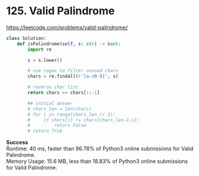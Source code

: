 # 125. Valid Palindrome
https://leetcode.com/problems/valid-palindrome/
```python
class Solution:
    def isPalindrome(self, s: str) -> bool:
        import re

        s = s.lower()

        # use regex to filter unused chars
        chars = re.findall(r'[a-z0-9]', s)

        # reverse char list
        return chars == chars[::-1]

        ## initial answer
        # chars_len = len(chars)
        # for i in range(chars_len // 2):
        #     if chars[i] != chars[chars_len-1-i]:
        #         return False
        # return True
```
**Success**\
Runtime: 40 ms, faster than  96.78%  of  Python3  online submissions for  Valid Palindrome.\
Memory Usage: 15.6 MB, less than  18.83%  of  Python3  online submissions for  Valid Palindrome.